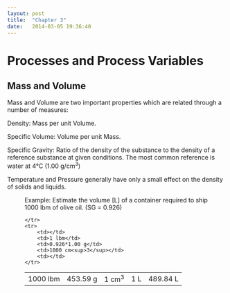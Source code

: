 ```yaml
---
layout: post
title:  "Chapter 3"
date:   2014-03-05 19:36:40
---
```


<h1>Processes and Process Variables</h1>
<h2>Mass and Volume</h2>
<p>Mass and Volume are two important properties which are related through a number of measures:</p>
<p>Density: Mass per unit Volume.</p>
<p>Specific Volume: Volume per unit Mass.</p>
<p>Specific Gravity: Ratio of the density of the substance to the density of a reference substance at given conditions.  The most common reference is water at 4°C (1.00 g/cm<sup>3</sup>)</p>
<p>Temperature and Pressure generally have only a small effect on the density of solids and liquids.</p>

<figure>
<figcaption>Example: Estimate the volume [L] of a container required to ship 1000 lbm of olive oil. (SG = 0.926)</figcaption>
<table class="conversion">
    <tr>
        <td>1000 lbm</td>
        <td>453.59 g</td>
        <td>1 cm<sup>3</sup></td>
        <td>1 L</td>
        <td>489.84 L</td>

    </tr>
    <tr>
        <td></td>
        <td>1 lbm</td>
        <td>0.926*1.00 g</td>
        <td>1000 cm<sup>3</sup></td>
        <td></td>
    </tr>
</table>
</figure>
